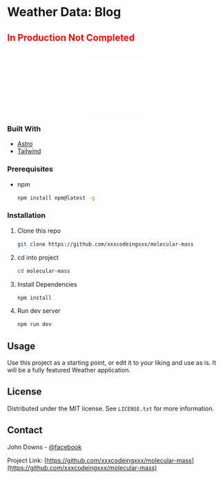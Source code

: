 # Weather Data: Blog

<h2 style="color: red; font-weight: bold;">In Production Not Completed</h2>

<br />
<div align="center">
   <a href="https://github.com/xxxcodeingxxxx/molecular-mass">
      <img src="./public/images/logo.svg" alt="Weather Data Logo" width="128" height="128">
   </a>
</div>

### Built With

- [Astro](https://astro.build)
- [Tailwind](https://tailwindcss.com/)

### Prerequisites

- npm
  ```sh
  npm install npm@latest -g
  ```

### Installation

1. Clone this repo
   ```sh
   git clone https://github.com/xxxcodeingxxx/molecular-mass
   ```
2. cd into project
   ```sh
   cd molecular-mass
   ```
3. Install Dependencies
   ```sh
   npm install
   ```
4. Run dev server
   ```sh
   npm run dev
   ```

## Usage

Use this project as a starting point, or edit it to your liking and use as is. It will be a fully featured Weather application.

## License

Distributed under the MIT license. See `LICENSE.txt` for more information.

## Contact

John Downs - [@facebook](https://facebook.com/john.downs.5872)

Project Link: [https://github.com/xxxcodeingxxx/molecular-mass](https://github.com/xxxcodeingxxx/molecular-mass)
